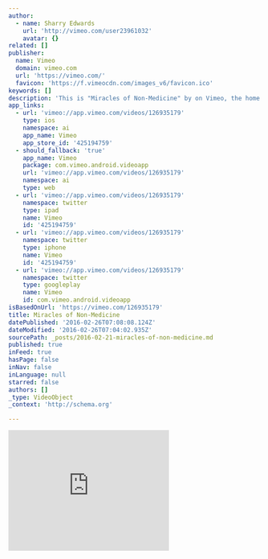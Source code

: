 ```yaml
---
author:
  - name: Sharry Edwards
    url: 'http://vimeo.com/user23961032'
    avatar: {}
related: []
publisher:
  name: Vimeo
  domain: vimeo.com
  url: 'https://vimeo.com/'
  favicon: 'https://f.vimeocdn.com/images_v6/favicon.ico'
keywords: []
description: 'This is "Miracles of Non-Medicine" by on Vimeo, the home for high quality videos and the people who love them.'
app_links:
  - url: 'vimeo://app.vimeo.com/videos/126935179'
    type: ios
    namespace: ai
    app_name: Vimeo
    app_store_id: '425194759'
  - should_fallback: 'true'
    app_name: Vimeo
    package: com.vimeo.android.videoapp
    url: 'vimeo://app.vimeo.com/videos/126935179'
    namespace: ai
    type: web
  - url: 'vimeo://app.vimeo.com/videos/126935179'
    namespace: twitter
    type: ipad
    name: Vimeo
    id: '425194759'
  - url: 'vimeo://app.vimeo.com/videos/126935179'
    namespace: twitter
    type: iphone
    name: Vimeo
    id: '425194759'
  - url: 'vimeo://app.vimeo.com/videos/126935179'
    namespace: twitter
    type: googleplay
    name: Vimeo
    id: com.vimeo.android.videoapp
isBasedOnUrl: 'https://vimeo.com/126935179'
title: Miracles of Non-Medicine
datePublished: '2016-02-26T07:08:08.124Z'
dateModified: '2016-02-26T07:04:02.935Z'
sourcePath: _posts/2016-02-21-miracles-of-non-medicine.md
published: true
inFeed: true
hasPage: false
inNav: false
inLanguage: null
starred: false
authors: []
_type: VideoObject
_context: 'http://schema.org'

---
```

<iframe src="https://cdn.embedly.com/widgets/media.html?src=https%3A%2F%2Fplayer.vimeo.com%2Fvideo%2F126935179&amp;url=https%3A%2F%2Fvimeo.com%2F126935179&amp;image=http%3A%2F%2Fi.vimeocdn.com%2Fvideo%2F517543013_295x166.jpg&amp;key=b7d04c9b404c499eba89ee7072e1c4f7&amp;type=text%2Fhtml&amp;schema=vimeo" width="320" height="240" scrolling="no" frameborder="0" allowfullscreen="allowfullscreen" style=""></iframe>